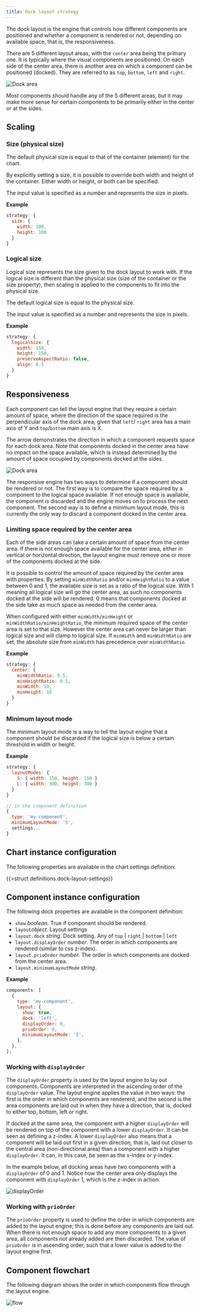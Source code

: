 ```yaml
---
title: Dock layout strategy
---
```


The dock layout is the engine that controls how different components are positioned and whether a component is rendered or not, depending on available space, that is, the responsiveness.

There are 5 different layout areas, with the `center` area being the primary one. It is typically where the visual components are positioned. On each side of the center area, there is another area on which a component can be positioned (docked). They are referred to as `top`, `bottom`, `left` and `right`.

![Dock area](/img/dock-area.png)

Most components should handle any of the 5 different areas, but it may make more sense for certain components to be primarily either in the center or at the sides.

## Scaling

### Size (physical size)

The default physical size is equal to that of the container (element) for the chart.

By explicitly setting a size, it is possible to override both width and height of the container. Either width or height, or both can be specified.

The input value is specified as a number and represents the size in pixels.

**Example**

```js
strategy: {
  size: {
    width: 100,
    height: 100
  }
}
```

### Logical size

Logical size represents the size given to the dock layout to work with. If the logical size is different than the physical size (size of the container or the size property), then scaling is applied to the components to fit into the physical size.

The default logical size is equal to the physical size.

The input value is specified as a number and represents the size in pixels.

**Example**

```js
strategy: {
  logicalSize: {
    width: 150,
    height: 150,
    preserveAspectRatio: false,
    align: 0.5
  }
}
```

## Responsiveness

Each component can tell the layout engine that they require a certain amount of space, where the direction of the space required is the perpendicular axis of the dock area, given that `left`/ `right` area has a main axis of Y and `top`/`bottom` main axis is X.

The arrow demonstrates the direction in which a component requests space for each dock area. Note that components docked in the center area have no impact on the space available, which is instead determined by the amount of space occupied by components docked at the sides.

![Dock area](/img/dock-area-direction.png)

The responsive engine has two ways to determine if a component should be rendered or not. The first way is to compare the space required by a component to the logical space available. If not enough space is available, the component is discarded and the engine moves on to process the next component. The second way is to define a minimum layout mode, this is currently the only way to discard a component docked in the center area.

### Limiting space required by the center area

Each of the side areas can take a certain amount of space from the center area. If there is not enough space available for the center area, either in vertical or horizontal direction, the layout engine must remove one or more of the components docked at the side.

It is possible to control the amount of space required by the center area with properties. By setting `minWidthRatio` and/or `minHeightRatio` to a value between 0 and 1, the available size is set as a ratio of the logical size. With 1 meaning all logical size will go the center area, as such no components docked at the side will be rendered. 0 means that components docked at the side take as much space as needed from the center area.

When configured with either `minWidth/minHeight` or `minWidthRatio/minHeightRatio`, the minimum required space of the center area is set to that size. However the center area can never be larger than logical size and will clamp to logical size. If `minWidth` and `minWidthRatio` are set, the absolute size from `minWidth` has precedence over `minWidthRatio`.

**Example**

```js
strategy: {
  center: {
    minWidthRatio: 0.5,
    minHeightRatio: 0.5,
    minWidth: 10,
    minHeight: 10
  }
}
```

### Minimum layout mode

The minimum layout mode is a way to tell the layout engine that a component should be discarded if the logical size is below a certain threshold in width or height.

**Example**

```js
strategy: {
  layoutModes: {
    S: { width: 150, height: 150 }
    L: { width: 300, height: 300 }
  }
}

// in the component definition
{
  type: 'my-component',
  minimumLayoutMode: 'S',
  settings...
}
```

## Chart instance configuration

The following properties are available in the chart settings definition:

{{>struct definitions.dock-layout-settings}}

## Component instance configuration

The following dock properties are available in the component definition:

- `show` _boolean_. True if component should be rendered.
- `layout`_object_. Layout settings
- `layout.dock` _string_. Dock setting. Any of `top` | `right` | `bottom` | `left`
- `layout.displayOrder` _number_. The order in which components are rendered (similar to css z-index).
- `layout.prioOrder` _number_. The order in which components are docked from the center area.
- `layout.minimumLayoutMode` _string_.

**Example**

```js
components: [
  {
    type: 'my-component',
    layout: {
      show: true,
      dock: 'left',
      displayOrder: 0,
      prioOrder: 0,
      minimumLayoutMode: 'S',
    },
  },
];
```

### Working with `displayOrder`

The `displayOrder` property is used by the layout engine to lay out components. Components are interpreted in the ascending order of the `displayOrder` value. The layout engine applies the value in two ways: the first is the order in which components are rendererd, and the second is the area components are laid out in when they have a direction, that is, docked to either top, bottom, left or right.

If docked at the same area, the component with a higher `displayOrder` will be rendered on top of the component with a lower `displayOrder`. It can be seen as defining a z-index. A lower `displayOrder` also means that a component will be laid out first in a given direction, that is, laid out closer to the central area (non-directional area) than a component with a higher `displayOrder`. It can, in this case, be seen as the x-index or y-index.

In the example below, all docking areas have two components with a `displayOrder` of 0 and 1. Notice how the center area only displays the component with `displayOrder` 1, which is the z-index in action.

![displayOrder](/img/display-order.png)

### Working with `prioOrder`

The `prioOrder` property is used to define the order in which components are added to the layout engine; this is done before any components are laid out. When there is not enough space to add any more components to a given area, all components not already added are then discarded. The value of `prioOrder` is in ascending order, such that a lower value is added to the layout engine first.

## Component flowchart

The following diagram shows the order in which components flow through the layout engine.

![flow](/img/dock-process-flow.png)
